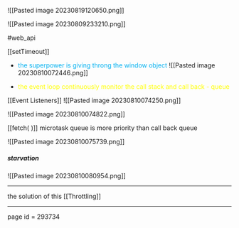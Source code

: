 
![[Pasted image 20230819120650.png]]





![[Pasted image 20230809233210.png]]



#web_api

[[setTimeout]]

- <span style="color:#00b0f0">the superpower is  giving throng the window object </span>
![[Pasted image 20230810072446.png]]




- <span style="color:#ffff00">the event loop continuously monitor the call stack and call back - queue 
</span>


[[Event Listeners]]
![[Pasted image 20230810074250.png]]



![[Pasted image 20230810074822.png]]


[[fetch( )]]
microtask queue is more priority than call back queue 



![[Pasted image 20230810075739.png]] 


##### starvation 

![[Pasted image 20230810080954.png]]

_________________
the solution of this [[Throttling]]

__________________
page id =  293734

